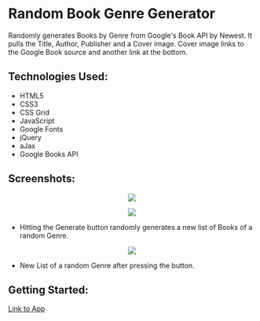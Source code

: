 # **Random Book Genre Generator**
Randomly generates Books by Genre from Google's Book API by Newest. It pulls the Title, Author, Publisher and a Cover image. Cover image links to the Google Book source and another link at the bottom.

## Technologies Used:

- HTML5
- CSS3
- CSS Grid
- JavaScript
- Google Fonts
- jQuery
- aJax
- Google Books API

## Screenshots:
<p align="center"><img src="https://i.imgur.com/8Qsy2mQ.png"></p>

<p align="center"><img src="https://i.imgur.com/EH8Cr9O.png"></p>

- Hitting the Generate button randomly generates a new list of Books of a random Genre.

<p align="center"><img src="https://i.imgur.com/lrtUuBG.png"></p>

- New List of a random Genre after pressing the button.

## Getting Started:

[Link to App](https://resplendent-semifreddo-3124d4.netlify.app/)